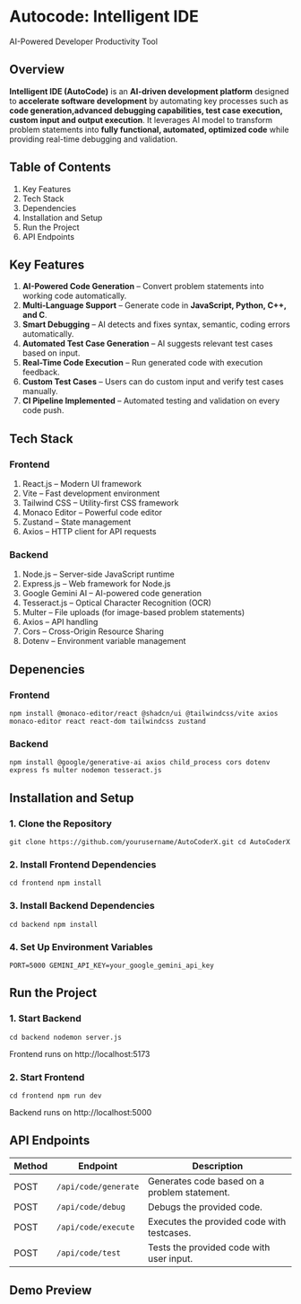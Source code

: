 # Autocode: Intelligent IDE  
AI-Powered Developer Productivity Tool

## Overview

**Intelligent IDE (AutoCode)** is an **AI-driven development platform** designed to **accelerate software development** by automating key processes such as **code generation,advanced debugging capabilities, test case execution, custom input and output execution**. It leverages AI model to transform problem statements into **fully functional, automated, optimized code** while providing real-time debugging and validation.


## Table of Contents
1. Key Features
2. Tech Stack
3. Dependencies
4. Installation and Setup
5. Run the Project
6. API Endpoints

   
## Key Features

1. **AI-Powered Code Generation** – Convert problem statements into working code automatically.  
2. **Multi-Language Support** – Generate code in **JavaScript, Python, C++, and C**.  
3. **Smart Debugging** – AI detects and fixes syntax, semantic, coding errors automatically.  
4. **Automated Test Case Generation** – AI suggests relevant test cases based on input.  
5. **Real-Time Code Execution** – Run generated code with execution feedback.  
6. **Custom Test Cases** – Users can do custom input and verify test cases manually.  
7. **CI Pipeline Implemented** – Automated testing and validation on every code push.  

## Tech Stack 

### Frontend
1. React.js – Modern UI framework
2. Vite – Fast development environment
3. Tailwind CSS – Utility-first CSS framework
4. Monaco Editor – Powerful code editor
5. Zustand – State management
6. Axios – HTTP client for API requests

### Backend
1. Node.js – Server-side JavaScript runtime
2. Express.js – Web framework for Node.js
3. Google Gemini AI – AI-powered code generation
4. Tesseract.js – Optical Character Recognition (OCR)
5. Multer – File uploads (for image-based problem statements)
6. Axios – API handling
7. Cors – Cross-Origin Resource Sharing
8. Dotenv – Environment variable management

## Depenencies

### Frontend

`npm install @monaco-editor/react @shadcn/ui @tailwindcss/vite axios monaco-editor react react-dom tailwindcss zustand`

### Backend
`npm install @google/generative-ai axios child_process cors dotenv express fs multer nodemon tesseract.js`

## Installation and Setup

### 1. Clone the Repository

`git clone https://github.com/yourusername/AutoCoderX.git
cd AutoCoderX
`
### 2. Install Frontend Dependencies
`cd frontend
npm install
`
### 3. Install Backend Dependencies
`cd backend
npm install
`

### 4. Set Up Environment Variables
`PORT=5000
GEMINI_API_KEY=your_google_gemini_api_key
`

## Run the Project

### 1. Start Backend
`cd backend
nodemon server.js
`

Frontend runs on http://localhost:5173

### 2. Start Frontend
`cd frontend
npm run dev
`

Backend runs on http://localhost:5000


## API Endpoints

| Method | Endpoint           | Description                                      |
|--------|-------------------|--------------------------------------------------|
| POST   | `/api/code/generate`  | Generates code based on a problem statement.    |
| POST   | `/api/code/debug`     | Debugs the provided code.                      |
| POST   | `/api/code/execute`   | Executes the provided code with testcases.  |
| POST   | `/api/code/test`      | Tests the provided code with user input.    |

## Demo Preview

